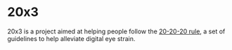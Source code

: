# 20x3

20x3 is a project aimed at helping people follow the [20-20-20 rule](https://www.aoa.org/AOA/Images/Patients/Eye%20Conditions/20-20-20-rule.pdf), a set of guidelines to help alleviate digital eye strain.